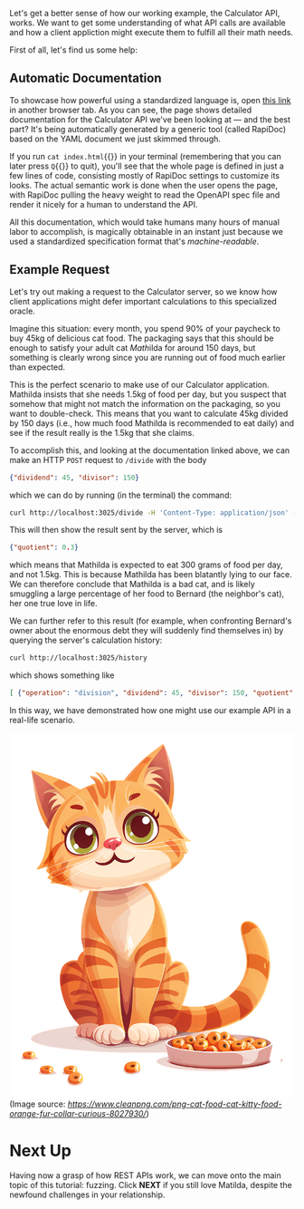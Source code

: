 Let's get a better sense of how our working example, the Calculator API, works.
We want to get some understanding of what API calls are available and how a
client appliction might execute them to fulfill all their math needs.

First of all, let's find us some help:

## Automatic Documentation

To showcase how powerful using a standardized language is, open
[this link]({{TRAFFIC_HOST1_3000}}) in another browser tab. As you can see, the
page shows detailed documentation for the Calculator API we've been looking at —
and the best part? It's being automatically generated by a generic tool (called
RapiDoc) based on the YAML document we just skimmed through.

If you run `cat index.html`{{}} in your terminal (remembering that you can later
press `Q`{{}} to quit), you'll see that the whole page is defined in just a few
lines of code, consisting mostly of RapiDoc settings to customize its looks. The
actual semantic work is done when the user opens the page, with RapiDoc pulling
the heavy weight to read the OpenAPI spec file and render it nicely for a human
to understand the API.

All this documentation, which would take humans many hours of manual labor to
accomplish, is magically obtainable in an instant just because we used a
standardized specification format that's *machine-readable*.

## Example Request

Let's try out making a request to the Calculator server, so we know how client
applications might defer important calculations to this specialized oracle.

Imagine this situation: every month, you spend 90% of your paycheck to buy 45kg
of delicious cat food. The packaging says that this should be enough to satisfy
your adult cat *Math*ilda for around 150 days, but something is clearly wrong
since you are running out of food much earlier than expected.

This is the perfect scenario to make use of our Calculator application. Mathilda
insists that she needs 1.5kg of food per day, but you suspect that somehow that
might not match the information on the packaging, so you want to double-check.
This means that you want to calculate 45kg divided by 150 days (i.e., how much
food Mathilda is recommended to eat daily) and see if the result really is the
1.5kg that she claims.

To accomplish this, and looking at the documentation linked above, we can make
an HTTP `POST` request to `/divide` with the body

```json
{"dividend": 45, "divisor": 150}
```

which we can do by running (in the terminal) the command:

```sh
curl http://localhost:3025/divide -H 'Content-Type: application/json' -d '{"dividend": 45, "divisor": 150}'
```

This will then show the result sent by the server, which is

```json
{"quotient": 0.3}
```

which means that Mathilda is expected to eat 300 grams of food per day, and not
1.5kg. This is because Mathilda has been blatantly lying to our face. We can
therefore conclude that Mathilda is a bad cat, and is likely smuggling a large
percentage of her food to Bernard (the neighbor's cat), her one true love in
life.

We can further refer to this result (for example, when confronting Bernard's
owner about the enormous debt they will suddenly find themselves in) by querying
the server's calculation history:

```sh
curl http://localhost:3025/history
```

which shows something like

```json
[ {"operation": "division", "dividend": 45, "divisor": 150, "quotient": 0.3} ]
```

In this way, we have demonstrated how one might use our example API in a
real-life scenario.

![Mathilda with her food](./Mathilda.png)\
(Image source: _https://www.cleanpng.com/png-cat-food-cat-kitty-food-orange-fur-collar-curious-8027930/_)

# Next Up

Having now a grasp of how REST APIs work, we can move onto the main topic of
this tutorial: fuzzing. Click **NEXT** if you still love Matilda, despite the
newfound challenges in your relationship.
